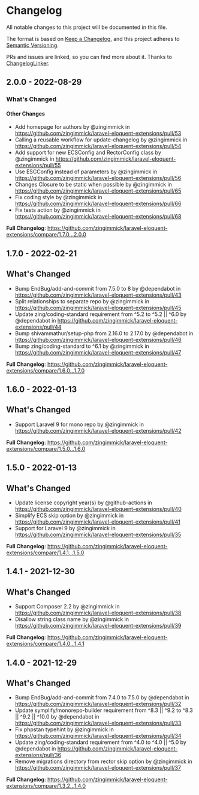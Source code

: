 # Changelog

All notable changes to this project will be documented in this file.

The format is based on [Keep a Changelog](https://keepachangelog.com/en/1.0.0/),
and this project adheres to [Semantic Versioning](https://semver.org/spec/v2.0.0.html).

PRs and issues are linked, so you can find more about it. Thanks to [ChangelogLinker](https://github.com/Symplify/ChangelogLinker).

<!-- changelog-linker -->
## 2.0.0 - 2022-08-29

<!-- Release notes generated using configuration in .github/release.yml at 2.x -->
### What's Changed

#### Other Changes

- Add homepage for authors by @zingimmick in https://github.com/zingimmick/laravel-eloquent-extensions/pull/53
- Calling a reusable workflow for update-changelog by @zingimmick in https://github.com/zingimmick/laravel-eloquent-extensions/pull/54
- Add support for new ECSConfig and RectorConfig class by @zingimmick in https://github.com/zingimmick/laravel-eloquent-extensions/pull/55
- Use ESCConfig instead of parameters by @zingimmick in https://github.com/zingimmick/laravel-eloquent-extensions/pull/56
- Changes Closure to be static when possible by @zingimmick in https://github.com/zingimmick/laravel-eloquent-extensions/pull/65
- Fix coding style by @zingimmick in https://github.com/zingimmick/laravel-eloquent-extensions/pull/66
- Fix tests action by @zingimmick in https://github.com/zingimmick/laravel-eloquent-extensions/pull/68

**Full Changelog**: https://github.com/zingimmick/laravel-eloquent-extensions/compare/1.7.0...2.0.0

## 1.7.0 - 2022-02-21

## What's Changed

- Bump EndBug/add-and-commit from 7.5.0 to 8 by @dependabot in https://github.com/zingimmick/laravel-eloquent-extensions/pull/43
- Split relationships to separate repo by @zingimmick in https://github.com/zingimmick/laravel-eloquent-extensions/pull/45
- Update zing/coding-standard requirement from ^5.2 to ^5.2 || ^6.0 by @dependabot in https://github.com/zingimmick/laravel-eloquent-extensions/pull/44
- Bump shivammathur/setup-php from 2.16.0 to 2.17.0 by @dependabot in https://github.com/zingimmick/laravel-eloquent-extensions/pull/46
- Bump zing/coding-standard to ^6.1 by @zingimmick in https://github.com/zingimmick/laravel-eloquent-extensions/pull/47

**Full Changelog**: https://github.com/zingimmick/laravel-eloquent-extensions/compare/1.6.0...1.7.0

## 1.6.0 - 2022-01-13

## What's Changed

- Support Laravel 9 for mono repo by @zingimmick in https://github.com/zingimmick/laravel-eloquent-extensions/pull/42

**Full Changelog**: https://github.com/zingimmick/laravel-eloquent-extensions/compare/1.5.0...1.6.0

## 1.5.0 - 2022-01-13

## What's Changed

- Update license copyright year(s) by @github-actions in https://github.com/zingimmick/laravel-eloquent-extensions/pull/40
- Simplify ECS skip option by @zingimmick in https://github.com/zingimmick/laravel-eloquent-extensions/pull/41
- Support for Laravel 9 by @zingimmick in https://github.com/zingimmick/laravel-eloquent-extensions/pull/35

**Full Changelog**: https://github.com/zingimmick/laravel-eloquent-extensions/compare/1.4.1...1.5.0

## 1.4.1 - 2021-12-30

## What's Changed

- Support Composer 2.2 by @zingimmick in https://github.com/zingimmick/laravel-eloquent-extensions/pull/38
- Disallow string class name by @zingimmick in https://github.com/zingimmick/laravel-eloquent-extensions/pull/39

**Full Changelog**: https://github.com/zingimmick/laravel-eloquent-extensions/compare/1.4.0...1.4.1

## 1.4.0 - 2021-12-29

## What's Changed

- Bump EndBug/add-and-commit from 7.4.0 to 7.5.0 by @dependabot in https://github.com/zingimmick/laravel-eloquent-extensions/pull/32
- Update symplify/monorepo-builder requirement from ^8.3 || ^9.2 to ^8.3 || ^9.2 || ^10.0 by @dependabot in https://github.com/zingimmick/laravel-eloquent-extensions/pull/33
- Fix phpstan typehint by @zingimmick in https://github.com/zingimmick/laravel-eloquent-extensions/pull/34
- Update zing/coding-standard requirement from ^4.0 to ^4.0 || ^5.0 by @dependabot in https://github.com/zingimmick/laravel-eloquent-extensions/pull/36
- Remove migrations directory from rector skip option by @zingimmick in https://github.com/zingimmick/laravel-eloquent-extensions/pull/37

**Full Changelog**: https://github.com/zingimmick/laravel-eloquent-extensions/compare/1.3.2...1.4.0
